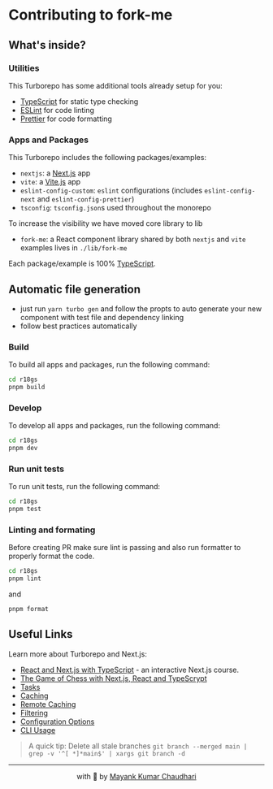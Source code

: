 # Contributing to fork-me

## What's inside?

### Utilities

This Turborepo has some additional tools already setup for you:

- [TypeScript](https://www.typescriptlang.org/) for static type checking
- [ESLint](https://eslint.org/) for code linting
- [Prettier](https://prettier.io) for code formatting

### Apps and Packages

This Turborepo includes the following packages/examples:

- `nextjs`: a [Next.js](https://nextjs.org/) app
- `vite`: a [Vite.js](https://vitest.dev) app
- `eslint-config-custom`: `eslint` configurations (includes `eslint-config-next` and `eslint-config-prettier`)
- `tsconfig`: `tsconfig.json`s used throughout the monorepo

To increase the visibility we have moved core library to lib

- `fork-me`: a React component library shared by both `nextjs` and `vite` examples lives in `./lib/fork-me`

Each package/example is 100% [TypeScript](https://www.typescriptlang.org/).

## Automatic file generation

- just run `yarn turbo gen` and follow the propts to auto generate your new component with test file and dependency linking
- follow best practices automatically

### Build

To build all apps and packages, run the following command:

```bash
cd r18gs
pnpm build
```

### Develop

To develop all apps and packages, run the following command:

```bash
cd r18gs
pnpm dev
```

### Run unit tests

To run unit tests, run the following command:

```bash
cd r18gs
pnpm test
```

### Linting and formating

Before creating PR make sure lint is passing and also run formatter to properly format the code.

```bash
cd r18gs
pnpm lint
```

and

```bash
pnpm format
```

## Useful Links

Learn more about Turborepo and Next.js:

- [React and Next.js with TypeScript](https://www.udemy.com/course/react-and-next-js-with-typescript/?referralCode=7202184A1E57C3DCA8B2) - an interactive Next.js course.
- [The Game of Chess with Next.js, React and TypeScrypt](https://www.udemy.com/course/game-of-chess-with-nextjs-react-and-typescrypt/?referralCode=851A28F10B254A8523FE)
- [Tasks](https://turbo.build/repo/docs/core-concepts/monorepos/running-tasks)
- [Caching](https://turbo.build/repo/docs/core-concepts/caching)
- [Remote Caching](https://turbo.build/repo/docs/core-concepts/remote-caching)
- [Filtering](https://turbo.build/repo/docs/core-concepts/monorepos/filtering)
- [Configuration Options](https://turbo.build/repo/docs/reference/configuration)
- [CLI Usage](https://turbo.build/repo/docs/reference/command-line-reference)

> A quick tip: Delete all stale branches `git branch --merged main | grep -v '^[ *]*main$' | xargs git branch -d`

<hr />

<p align="center" style="text-align:center">with 💖 by <a href="https://mayank-chaudhari.vercel.app" target="_blank">Mayank Kumar Chaudhari</a></p>
